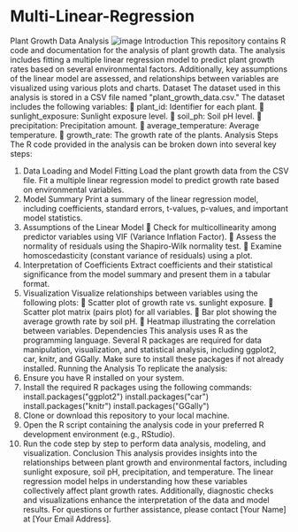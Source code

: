 # Multi-Linear-Regression
Plant Growth Data Analysis
![image](https://github.com/stevengash/Multi-Linear-Regression/assets/99188129/855cac96-3189-43e1-bfc7-ff5c44119cfd)
Introduction
This repository contains R code and documentation for the analysis of plant growth data. The analysis includes fitting a multiple linear regression model to predict plant growth rates based on several environmental factors. Additionally, key assumptions of the linear model are assessed, and relationships between variables are visualized using various plots and charts.
Dataset
The dataset used in this analysis is stored in a CSV file named "plant_growth_data.csv."
The dataset includes the following variables:
	plant_id: Identifier for each plant.
	sunlight_exposure: Sunlight exposure level.
	soil_ph: Soil pH level.
	precipitation: Precipitation amount.
	average_temperature: Average temperature.
	growth_rate: The growth rate of the plants.
Analysis Steps
The R code provided in the analysis can be broken down into several key steps:
1.	Data Loading and Model Fitting
Load the plant growth data from the CSV file.
Fit a multiple linear regression model to predict growth rate based on environmental variables.
2.	Model Summary
Print a summary of the linear regression model, including coefficients, standard errors, t-values, p-values, and important model statistics.
3.	Assumptions of the Linear Model
	Check for multicollinearity among predictor variables using VIF (Variance Inflation Factor).
	Assess the normality of residuals using the Shapiro-Wilk normality test.
	Examine homoscedasticity (constant variance of residuals) using a plot.
4.	Interpretation of Coefficients
Extract coefficients and their statistical significance from the model summary and present them in a tabular format.
5.	Visualization
Visualize relationships between variables using the following plots:
	Scatter plot of growth rate vs. sunlight exposure.
	Scatter plot matrix (pairs plot) for all variables.
	Bar plot showing the average growth rate by soil pH.
	Heatmap illustrating the correlation between variables.
Dependencies
This analysis uses R as the programming language.
Several R packages are required for data manipulation, visualization, and statistical analysis, including ggplot2, car, knitr, and GGally. Make sure to install these packages if not already installed.
Running the Analysis
To replicate the analysis:
1.	Ensure you have R installed on your system.
2.	Install the required R packages using the following commands:
install.packages("ggplot2")
 install.packages("car")
 install.packages("knitr")
 install.packages("GGally") 
3.	Clone or download this repository to your local machine.
4.	Open the R script containing the analysis code in your preferred R development environment (e.g., RStudio).
5.	Run the code step by step to perform data analysis, modeling, and visualization.
Conclusion
This analysis provides insights into the relationships between plant growth and environmental factors, including sunlight exposure, soil pH, precipitation, and temperature. The linear regression model helps in understanding how these variables collectively affect plant growth rates. Additionally, diagnostic checks and visualizations enhance the interpretation of the data and model results.
For questions or further assistance, please contact [Your Name] at [Your Email Address].

